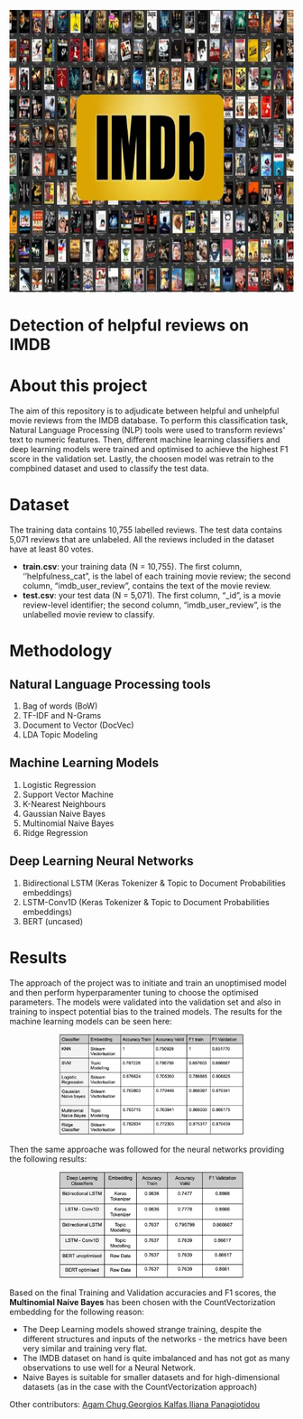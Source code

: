 <p align="center">
  <img src="IMDBs.jpg" width="900" height="500">
</p>

# Detection of helpful reviews on IMDB 

# About this project

The aim of this repository is to adjudicate between helpful and unhelpful movie reviews from the IMDB database. To perform this classification task, Natural Language Processing (NLP) tools were used to transform reviews' text to numeric features. Then, different machine learning classifiers and deep learning models were trained and optimised to achieve the highest F1 score in the validation set. Lastly, the choosen model was retrain to the compbined dataset and used to classify the test data.  

# Dataset

The training data contains 10,755 labelled reviews. The test data contains 5,071 reviews that are unlabeled. All the reviews included in the dataset have at least 80 votes.
- **train.csv**: your training data (N = 10,755). The first column, ‘’helpfulness_cat”, is the label of each training movie review; the second column, “imdb_user_review”, contains the text of the movie review.
- **test.csv**: your test data (N = 5,071). The first column, “_id”, is a movie review-level identifier; the second column, “imdb_user_review”, is the unlabelled movie review to classify.

# Methodology 

## Natural Language Processing tools

1. Bag of words (BoW)
2. TF-IDF and N-Grams
3. Document to Vector (DocVec)
4. LDA Topic Modeling

## Machine Learning Models

1. Logistic Regression
2. Support Vector Machine
3. K-Nearest Neighbours
4. Gaussian Naive Bayes
5. Multinomial Naive Bayes
6. Ridge Regression

## Deep Learning Neural Networks

1. Bidirectional LSTM (Keras Tokenizer & Topic to Document Probabilities embeddings)
2. LSTM-Conv1D  (Keras Tokenizer & Topic to Document Probabilities embeddings)
3. BERT (uncased)

# Results

The approach of the project was to initiate and train an unoptimised model and then perform hyperparamenter tuning to choose the optimised parameters. The models were validated into the validation set and also in training to inspect potential bias to the trained models.
The results for the machine learning models can be seen here:

<p align="center">
  <img src="Graphs/ml_results.png" width=65% height=65%> 
</p>

Then the same approache was followed for the neural networks providing the following results:

<p align="center">
  <img src="Graphs/dl_results.png" width=65% height=65%> 
</p>

Based on the final Training and Validation accuracies and F1 scores, the **Multinomial Naive Bayes** has been chosen with the CountVectorization embedding for the following reason:
- The Deep Learning models showed strange training, despite the different structures and inputs of the networks - the metrics have been very similar and training very flat. 
- The IMDB dataset on hand is quite imbalanced and has not got as many observations to use well for a Neural Network. 
- Naive Bayes is suitable for smaller datasets and for high-dimensional datasets (as in the case with the CountVectorization approach)

Other contributors: [Agam Chug](https://github.com/agamchug),[Georgios Kalfas](https://github.com/georgekalf),[Iliana Panagiotidou](https://github.com/ilipan15) 

